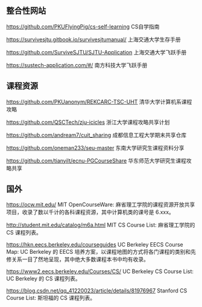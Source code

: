 ## 整合性网站
https://github.com/PKUFlyingPig/cs-self-learning CS自学指南

https://survivesjtu.gitbook.io/survivesjtumanual/ 上海交通大学生存手册

https://github.com/SurviveSJTU/SJTU-Application 上海交通大学飞跃手册

https://sustech-application.com/#/ 南方科技大学飞跃手册

## 课程资源

https://github.com/PKUanonym/REKCARC-TSC-UHT 清华大学计算机系课程攻略

https://github.com/QSCTech/zju-icicles 浙江大学课程攻略共享计划

https://github.com/andream7/cuit_sharing 成都信息工程大学期末共享仓库

https://github.com/oneman233/seu-master 东南大学研究生课程资料分享

https://github.com/tianyilt/ecnu-PGCourseShare 华东师范大学研究生课程攻略共享

## 国外

https://ocw.mit.edu/   MIT OpenCourseWare: 麻省理工学院的课程资源开放共享项目，收录了数以千计的各科课程资源，其中计算机类的课号是 6.xxx。


http://student.mit.edu/catalog/m6a.html    MIT CS Course List: 麻省理工学院的 CS 课程列表。


https://hkn.eecs.berkeley.edu/courseguides    UC Berkeley EECS Course Map: UC Berkeley 的 EECS 培养方案，以课程地图的方式将各门课程的类别和先修关系一目了然地呈现，其中绝大多数课程本书中均有收录。


https://www2.eecs.berkeley.edu/Courses/CS/    UC Berkeley CS Course List: UC Berkeley 的 CS 课程列表。


https://blog.csdn.net/qq_41220023/article/details/81976967    Stanford CS Course List: 斯坦福的 CS 课程列表。

